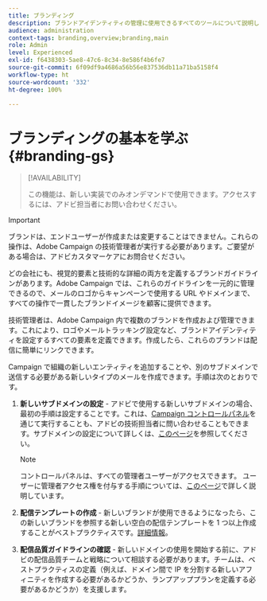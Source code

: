 ```yaml
---
title: ブランディング
description: ブランドアイデンティティの管理に使用できるすべてのツールについて説明します。
audience: administration
context-tags: branding,overview;branding,main
role: Admin
level: Experienced
exl-id: f6438303-5ae8-47c6-8c34-8e586f4b6fe7
source-git-commit: 6f09df9a4686a56b56e837536db11a71ba5158f4
workflow-type: ht
source-wordcount: '332'
ht-degree: 100%

---
```


# ブランディングの基本を学ぶ {#branding-gs}

>[!AVAILABILITY]
>
>この機能は、新しい実装でのみオンデマンドで使用できます。アクセスするには、アドビ担当者にお問い合わせください。


>[!IMPORTANT]
>
>ブランドは、エンドユーザーが作成または変更することはできません。これらの操作は、Adobe Campaign の技術管理者が実行する必要があります。ご要望がある場合は、アドビカスタマーケアにお問合せください。

どの会社にも、視覚的要素と技術的な詳細の両方を定義するブランドガイドラインがあります。Adobe Campaign では、これらのガイドラインを一元的に管理できるので、メールのロゴからキャンペーンで使用する URL やドメインまで、すべての操作で一貫したブランドイメージを顧客に提供できます。

技術管理者は、Adobe Campaign 内で複数のブランドを作成および管理できます。これにより、ロゴやメールトラッキング設定など、ブランドアイデンティティを設定するすべての要素を定義できます。作成したら、これらのブランドは配信に簡単にリンクできます。

Campaign で組織の新しいエンティティを追加することや、別のサブドメインで送信する必要がある新しいタイプのメールを作成できます。手順は次のとおりです。

1. **新しいサブドメインの設定** - アドビで使用する新しいサブドメインの場合、最初の手順は設定することです。これは、[Campaign コントロールパネル](https://experienceleague.adobe.com/docs/control-panel/using/subdomains-and-certificates/subdomains-branding.html?lang=ja)を通じて実行することも、アドビの技術担当者に問い合わせることもできます。サブドメインの設定について詳しくは、[このページ](https://experienceleague.adobe.com/ja/docs/deliverability-learn/deliverability-best-practice-guide/additional-resources/campaign/ac-domain-name-setup)を参照してください。

   >[!NOTE]
   >
   >コントロールパネルは、すべての管理者ユーザーがアクセスできます。 ユーザーに管理者アクセス権を付与する手順については、[このページ](https://experienceleague.adobe.com/docs/control-panel/using/discover-control-panel/managing-permissions.html?lang=ja#discover-control-panel)で詳しく説明しています。

1. **配信テンプレートの作成** - 新しいブランドが使用できるようになったら、この新しいブランドを参照する新しい空白の配信テンプレートを 1 つ以上作成することがベストプラクティスです。[詳細情報](branding-assign.md)。

1. **配信品質ガイドラインの確認** - 新しいドメインの使用を開始する前に、アドビの配信品質チームと戦略について相談する必要があります。チームは、ベストプラクティスの定義（例えば、ドメイン間で IP を分割する新しいアフィニティを作成する必要があるかどうか、ランプアッププランを定義する必要があるかどうか）を支援します。
